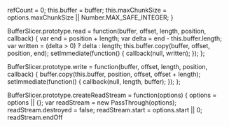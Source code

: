 refCount = 0;
  this.buffer = buffer;
  this.maxChunkSize = options.maxChunkSize || Number.MAX_SAFE_INTEGER;
}

BufferSlicer.prototype.read = function(buffer, offset, length, position, callback) {
  var end = position + length;
  var delta = end - this.buffer.length;
  var written = (delta > 0) ? delta : length;
  this.buffer.copy(buffer, offset, position, end);
  setImmediate(function() {
    callback(null, written);
  });
};

BufferSlicer.prototype.write = function(buffer, offset, length, position, callback) {
  buffer.copy(this.buffer, position, offset, offset + length);
  setImmediate(function() {
    callback(null, length, buffer);
  });
};

BufferSlicer.prototype.createReadStream = function(options) {
  options = options || {};
  var readStream = new PassThrough(options);
  readStream.destroyed = false;
  readStream.start = options.start || 0;
  readStream.endOff